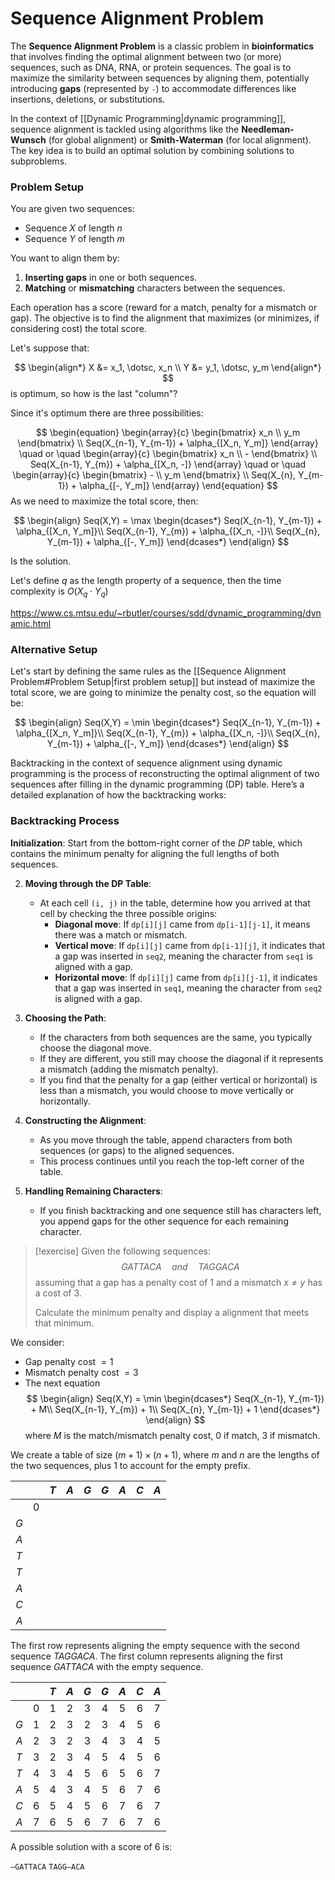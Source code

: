 # Sequence Alignment Problem

The **Sequence Alignment Problem** is a classic problem in **bioinformatics** that involves finding the optimal alignment between two (or more) sequences, such as DNA, RNA, or protein sequences. The goal is to maximize the similarity between sequences by aligning them, potentially introducing **gaps** (represented by `-`) to accommodate differences like insertions, deletions, or substitutions.

In the context of [[Dynamic Programming|dynamic programming]], sequence alignment is tackled using algorithms like the **Needleman-Wunsch** (for global alignment) or **Smith-Waterman** (for local alignment). The key idea is to build an optimal solution by combining solutions to subproblems.

### Problem Setup

You are given two sequences:
- Sequence $X$ of length $n$
- Sequence $Y$ of length $m$

You want to align them by:
1. **Inserting gaps** in one or both sequences.
2. **Matching** or **mismatching** characters between the sequences.

Each operation has a score (reward for a match, penalty for a mismatch or gap). The objective is to find the alignment that maximizes (or minimizes, if considering cost) the total score.


Let's suppose that:

$$
\begin{align*} X &= x_1, \dotsc, x_n \\ Y &= y_1, \dotsc, y_m \end{align*}
$$
is optimum, so how is the last "column"?

Since it's optimum there are three possibilities:

$$
\begin{equation} 
	\begin{array}{c} 
		\begin{bmatrix} 
		x_n \\ 
		y_m 
		\end{bmatrix} 
		\\ 
		Seq(X_{n-1}, Y_{m-1}) + \alpha_{[X_n, Y_m]} 
	\end{array} \quad or \quad 
	\begin{array}{c} 
		\begin{bmatrix} 
		x_n \\ 
		- 
		\end{bmatrix} 
		\\ 
		Seq(X_{n-1}, Y_{m}) + \alpha_{[X_n, -]} 
	\end{array} 
	\quad or \quad 
	\begin{array}{c} 
		\begin{bmatrix} 
		- \\ 
		y_m 
		\end{bmatrix} 
		\\ 
		Seq(X_{n}, Y_{m-1}) + \alpha_{[-, Y_m]} 
	\end{array} 
\end{equation}
$$
As we need to maximize the total score, then:

$$ \begin{align}
    Seq(X,Y) = \max
	    \begin{dcases*}
        Seq(X_{n-1}, Y_{m-1}) + \alpha_{[X_n, Y_m]}\\
		Seq(X_{n-1}, Y_{m}) + \alpha_{[X_n, -]}\\
		Seq(X_{n}, Y_{m-1}) + \alpha_{[-, Y_m]}
        \end{dcases*}
  \end{align}
$$

Is the solution.

Let's define $q$ as the length property of a sequence, then the time complexity is $O(X_q \cdot Y_q)$

https://www.cs.mtsu.edu/~rbutler/courses/sdd/dynamic_programming/dynamic.html


### Alternative Setup

Let's start by defining the same rules as the [[Sequence Alignment Problem#Problem Setup|first problem setup]] but instead of maximize the total score, we are going to minimize the penalty cost, so the equation will be: 

$$
 \begin{align}
    Seq(X,Y) = \min
	    \begin{dcases*}
        Seq(X_{n-1}, Y_{m-1}) + \alpha_{[X_n, Y_m]}\\
		Seq(X_{n-1}, Y_{m}) + \alpha_{[X_n, -]}\\
		Seq(X_{n}, Y_{m-1}) + \alpha_{[-, Y_m]}
        \end{dcases*}
  \end{align}
$$


Backtracking in the context of sequence alignment using dynamic programming is the process of reconstructing the optimal alignment of two sequences after filling in the dynamic programming (DP) table. Here’s a detailed explanation of how the backtracking works:


### Backtracking Process

**Initialization**:
Start from the bottom-right corner of the $DP$ table, which contains the minimum penalty for aligning the full lengths of both sequences.

2. **Moving through the DP Table**:
   - At each cell `(i, j)` in the table, determine how you arrived at that cell by checking the three possible origins:
     - **Diagonal move**: If `dp[i][j]` came from `dp[i-1][j-1]`, it means there was a match or mismatch. 
     - **Vertical move**: If `dp[i][j]` came from `dp[i-1][j]`, it indicates that a gap was inserted in `seq2`, meaning the character from `seq1` is aligned with a gap.
     - **Horizontal move**: If `dp[i][j]` came from `dp[i][j-1]`, it indicates that a gap was inserted in `seq1`, meaning the character from `seq2` is aligned with a gap.

3. **Choosing the Path**:
   - If the characters from both sequences are the same, you typically choose the diagonal move.
   - If they are different, you still may choose the diagonal if it represents a mismatch (adding the mismatch penalty).
   - If you find that the penalty for a gap (either vertical or horizontal) is less than a mismatch, you would choose to move vertically or horizontally.

4. **Constructing the Alignment**:
   - As you move through the table, append characters from both sequences (or gaps) to the aligned sequences.
   - This process continues until you reach the top-left corner of the table.

5. **Handling Remaining Characters**:
   - If you finish backtracking and one sequence still has characters left, you append gaps for the other sequence for each remaining character.





> [!exercise]
> Given the following sequences: $$GATTACA \quad and \quad TAGGACA$$
> assuming that a gap has a penalty cost of $1$ and a mismatch $x \neq y$ has a cost of $3$.
> 
> Calculate the minimum penalty and display a alignment that meets that minimum.


We consider:
- Gap penalty cost $=1$
- Mismatch penalty cost $=3$
- The next equation $$ \begin{align}
    Seq(X,Y) = \min
	    \begin{dcases*}
        Seq(X_{n-1}, Y_{m-1}) + M\\
		Seq(X_{n-1}, Y_{m}) + 1\\
		Seq(X_{n}, Y_{m-1}) + 1
        \end{dcases*}
  \end{align}
$$ where $M$ is the match/mismatch penalty cost, 0 if match, 3 if mismatch.


We create a table of size $(m+1) \times (n+1)$, where $m$ and $n$ are the lengths of the two sequences, plus 1 to account for the empty prefix.

|     |     | $T$ | $A$ | $G$ | $G$ | $A$ | $C$ | $A$ |
| :-: | :-: | :-: | :-: | :-: | :-: | :-: | :-: | :-: |
|     |  0  |     |     |     |     |     |     |     |
| $G$ |     |     |     |     |     |     |     |     |
| $A$ |     |     |     |     |     |     |     |     |
| $T$ |     |     |     |     |     |     |     |     |
| $T$ |     |     |     |     |     |     |     |     |
| $A$ |     |     |     |     |     |     |     |     |
| $C$ |     |     |     |     |     |     |     |     |
| $A$ |     |     |     |     |     |     |     |     |


The first row represents aligning the empty sequence with the second sequence $TAGGACA$. The first column represents aligning the first sequence $GATTACA$ with the empty sequence.

|     |     | $T$ | $A$ | $G$ | $G$ | $A$ | $C$ | $A$ |
| :-: | :-: | :-: | :-: | :-: | :-: | :-: | :-: | :-: |
|     |  0  |  1  |  2  |  3  |  4  |  5  |  6  |  7  |
| $G$ |  1  |  2  |  3  |  2  |  3  |  4  |  5  |  6  |
| $A$ |  2  |  3  |  2  |  3  |  4  |  3  |  4  |  5  |
| $T$ |  3  |  2  |  3  |  4  |  5  |  4  |  5  |  6  |
| $T$ |  4  |  3  |  4  |  5  |  6  |  5  |  6  |  7  |
| $A$ |  5  |  4  |  3  |  4  |  5  |  6  |  7  |  6  |
| $C$ |  6  |  5  |  4  |  5  |  6  |  7  |  6  |  7  |
| $A$ |  7  |  6  |  5  |  6  |  7  |  6  |  7  |  6  |

A possible solution with a score of 6 is:

$\texttt{---GATTACA}$
$\texttt{TAGG---ACA}$

